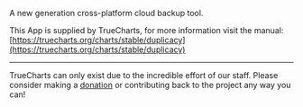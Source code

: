 A new generation cross-platform cloud backup tool.

This App is supplied by TrueCharts, for more information visit the manual: [https://truecharts.org/charts/stable/duplicacy](https://truecharts.org/charts/stable/duplicacy)

---

TrueCharts can only exist due to the incredible effort of our staff.
Please consider making a [donation](https://truecharts.org/sponsor) or contributing back to the project any way you can!
